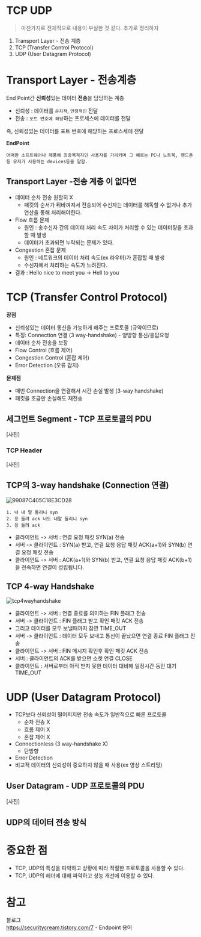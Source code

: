 # TCP UDP    
> 마찬가지로 전체적으로 내용이 부실한 것 같다. 추가로 정리하자      
   
1. Transport Layer - 전송 계층     
2. TCP (Transfer Control Protocol)
3. UDP (User Datagram Protocol)   

# Transport Layer - 전송계층    
End Point간 **신뢰성**있는 데이터 **전송**을 담당하는 계층   
     
* 신뢰성 : 데이터를 `순차적`, `안정적인` 전달         
* 전송 : `포트 번호에 해당`하는 프로세스에 데이터를 전달      

즉, 신뢰성있는 데이터를 포트 번호에 해당하는 프로스세에 전달    

**EndPoint**
```
어떠한 소프트웨어나 제품에 최종목적지인 사용자를 가리키며 그 예로는 PC나 노트북, 핸드폰등 유저가 사용하는 devices등을 말함.
```

## Transport Layer -전송 계층 이 없다면    
* 데이터 순차 전송 원할히 X
  * 패킷의 순서가 뒤바껴져서 전송되어 수신자는 데이터를 해독할 수 없거나 추가 연산을 통해 처리해야한다.   
* Flow 흐름 문제   
  * 원인 : 송수신자 간의 데이터 처리 속도 차이가 처리할 수 있는 데이터량을 초과할 때 발생   
  * 데이터가 초과되면 누락되는 문제가 있다.   
* Congestion 혼잡 문제  
  * 원인 : 네트워크의 데이터 처리 속도(ex 라우터)가 혼잡할 때 발생      
  * 수신자에서 처리하는 속도가 느려진다.   
* 결과 : Hello nice to meet you -> Hell to you

# TCP (Transfer Control Protocol)   
**장점**   
* 신뢰성있는 데이터 통신을 가능하게 해주는 프로토콜 (규약이므로)      
* 특징: Connection 연결 (3 way-handshake) - 양방향 통신/응답요청
* 데이터 순차 전송을 보장       
* Flow Control (흐름 제어)   
* Congestion Control (혼잡 제어)
* Error Detection (오류 감지)    

**문제점**
* 매번 Connection을 연결해서 시간 손실 발생 (3-way handshake)
* 패킷을 조금만 손실해도 재전송     

## 세그먼트 Segment - TCP 프로토콜의 PDU    
[사진]    

### TCP Header    
[사진]    

## TCP의 3-way handshake (Connection 연결)    
    
![99087C405C18E3CD28](https://user-images.githubusercontent.com/50267433/99354570-07029480-28ea-11eb-9e82-4e9204a15663.png)    

```
1. 너 내 말 들리니 syn   
2. 응 들려 ack 너도 내말 들리니 syn   
3. 응 들려 ack      
```
* 클라이언트 -> 서버 : 연결 요청 패킷 SYN(a) 전송
* 서버 -> 클라이언트 : SYN(a) 받고, 연결 요청 응답 패킷 ACK(a+1)와 SYN(b) 연결 요청 패킷 전송
* 클라이언트 -> 서버 : ACK(a+1)와 SYN(b) 받고, 연결 요청 응답 패킷 ACK(b+1) 을 전속하면 연결이 성립됩니다.

## TCP 4-way Handshake     
  
![tcp4wayhandshake](https://user-images.githubusercontent.com/50267433/99354932-b8092f00-28ea-11eb-814a-1d1264486a9d.png)

* 클라이언트 -> 서버 : 연결 종료를 의미하는 FIN 플래그 전송
* 서버 -> 클라이언트 : FIN 플래그 받고 확인 패킷 ACK 전송
* 그리고 데이터를 모두 보낼때까지 잠깐 TIME_OUT
* 서버 -> 클라이언트 : 데이터 모두 보내고 통신이 끝났으면 연결 종료 FIN 플래그 전송
* 클라이언트 -> 서버 : FIN 메시지 확인후 확인 패킷 ACK 전송
* 서버 : 클라이언트의 ACK를 받으면 소켓 연결 CLOSE
* 클라이언트 : 서버로부터 아직 받지 못한 데이터 대비해 일정시간 동안 대기 TIME_OUT

# UDP (User Datagram Protocol)   
* TCP보다 신뢰성이 떨어지지만 전송 속도가 일반적으로 빠른 프로토콜       
     * 순차 전송 X
     * 흐름 제어 X
     * 혼잡 제어 X
* Connectionless (3 way-handshake X)     
     * 단방향  
* Error Detection   
* 비교적 데이터의 신뢰성이 중요하지 않을 때 사용(ex 영상 스트리밍)        
  
## User Datagram - UDP 프로토콜의 PDU  
  
[사진]   

## UDP의 데이터 전송 방식

# 중요한 점   
* TCP, UDP의 특성을 파악하고 상황에 따라 적절한 프로토콜을 사용할 수 있다.   
* TCP, UDP의 헤더에 대해 파악하고 성능 개선에 이용할 수 있다.   


# 참고  
블로그   
https://securitycream.tistory.com/7 - Endpoint 용어    
   
